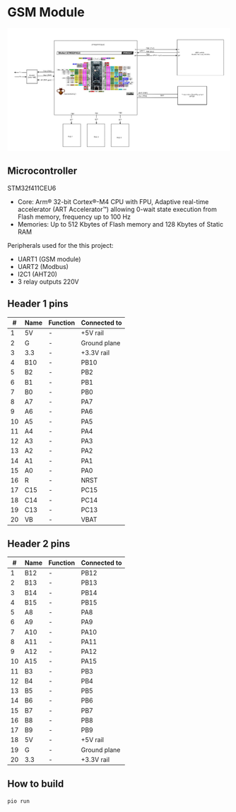 
# GSM Module

![GSM Module schema v1.0](img/gsm_module_schema_v1.0.png)

## Microcontroller
STM32f411CEU6

- Core: Arm® 32-bit Cortex®-M4 CPU with FPU, Adaptive real-time accelerator (ART Accelerator™) allowing 0-wait state execution from Flash memory, frequency up to 100 Hz
- Memories: Up to 512 Kbytes of Flash memory and 128 Kbytes of Static RAM

Peripherals used for the this project:
- UART1 (GSM module)
- UART2 (Modbus)
- I2C1 (AHT20)
- 3 relay outputs 220V

## Header 1 pins

| #  | Name | Function | Connected to  |
|----|------|----------|---------------|
| 1  | 5V   | -        | +5V rail      |
| 2  | G    | -        | Ground plane  |
| 3  | 3.3  | -        | +3.3V rail    |
| 4  | B10  | -        | PB10          |
| 5  | B2   | -        | PB2           |
| 6  | B1   | -        | PB1           |
| 7  | B0   | -        | PB0           |
| 8  | A7   | -        | PA7           |
| 9  | A6   | -        | PA6           |
| 10 | A5   | -        | PA5           |
| 11 | A4   | -        | PA4           |
| 12 | A3   | -        | PA3           |
| 13 | A2   | -        | PA2           |
| 14 | A1   | -        | PA1           |
| 15 | A0   | -        | PA0           |
| 16 | R    | -        | NRST          |
| 17 | C15  | -        | PC15          |
| 18 | C14  | -        | PC14          |
| 19 | C13  | -        | PC13          |
| 20 | VB   | -        | VBAT          |

## Header 2 pins

| #  | Name | Function | Connected to  |
|----|------|----------|---------------|
| 1  | B12  | -        | PB12          |
| 2  | B13  | -        | PB13          |
| 3  | B14  | -        | PB14          |
| 4  | B15  | -        | PB15          |
| 5  | A8   | -        | PA8           |
| 6  | A9   | -        | PA9           |
| 7  | A10  | -        | PA10          |
| 8  | A11  | -        | PA11          |
| 9  | A12  | -        | PA12          |
| 10 | A15  | -        | PA15          |
| 11 | B3   | -        | PB3           |
| 12 | B4   | -        | PB4           |
| 13 | B5   | -        | PB5           |
| 14 | B6   | -        | PB6           |
| 15 | B7   | -        | PB7           |
| 16 | B8   | -        | PB8           |
| 17 | B9   | -        | PB9           |
| 18 | 5V   | -        | +5V rail      |
| 19 | G    | -        | Ground plane  |
| 20 | 3.3  | -        | +3.3V rail    |


## How to build

`
pio run
`